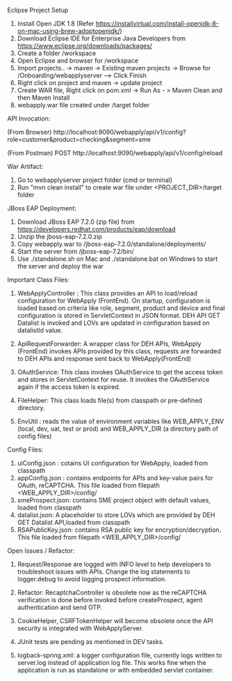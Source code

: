 Eclipse Project Setup

1. Install Open JDK 1.8 (Refer https://installvirtual.com/install-openjdk-8-on-mac-using-brew-adoptopenjdk/)
2. Download Eclipse IDE for Enterprise Java Developers from https://www.eclipse.org/downloads/packages/
3. Create a folder /workspace
4. Open Eclipse and browser for /workspace
5. Import projects.. -> maven -> Existing maven projects -> Browse for /Onboarding/webapplyserver --> Click Finish
6. Right click on project and maven -> update project
7. Create WAR file, Right click on pom.xml -> Run As - > Maven Clean and then Maven Install
8. webapply.war file created under /target folder

API Invocation:

(From Browser) http://localhost:9090/webapply/api/v1/config?role=customer&product=checking&segment=sme

(From Postman) POST http://localhost:9090/webapply/api/v1/config/reload

War Artifact:
1. Go to webapplyserver project folder (cmd or terminal)
2. Run "mvn clean install" to create war file under <PROJECT_DIR>/target folder

JBoss EAP Deployment:
1. Download JBoss EAP 7.2.0 (zip file) from https://developers.redhat.com/products/eap/download
2. Unzip the jboss-eap-7.2.0.zip
3. Copy webapply.war to /jboss-eap-7.2.0/standalone/deployments/
4. Start the server from /jboss-eap-7.2/bin/ 
5. Use ./standalone.sh on Mac and ./standalone.bat on Windows to start the server and deploy the war

Important Class Files:
1. WebApplyController : This class provides an API to load/reload configuration for WebApply (FrontEnd). 
On startup, configuration is loaded based on criteria like role, segment, product and device and final configuration is stored in 
ServletContext in JSON format. DEH API GET Datalist is invoked and LOVs are updated in configuration based on datalistId value.

2. ApiRequestForwarder: A wrapper class for DEH APIs, WebApply (FrontEnd) invokes APIs provided by this class, 
requests are forwarded to DEH APIs and response sent back to WebApply(FrontEnd)

3. OAuthService: This class invokes OAuthService to get the access token and stores in ServletContext for reuse. 
It invokes the OAuthService again if the access token is expired.

4. FileHelper: This class loads file(s) from classpath or pre-defined directory.

5. EnvUtil : reads the value of environment variables like WEB_APPLY_ENV (local, dev, uat, test or prod) and WEB_APPLY_DIR (a directory path of config files)

Config Files:
1. uiConfig.json : cotains UI configuration for WebApply, loaded from classpath
2. appConfig.json : contains endpoints for APIs and key-value pairs for OAuth, reCAPTCHA. This file loaded from filepath <WEB_APPLY_DIR>/config/
3. smeProspect.json: contains SME project object with default values, loaded from classpath
4. datalist.json: A placeholder to store LOVs which are provided by DEH GET Datalist API,loaded from classpath
5. RSAPublicKey.json:  contains RSA public key for encryption/decryption. This file loaded from filepath <WEB_APPLY_DIR>/config/

Open Issues / Refactor:
1. Request/Response are logged with INFO level to help developers to troubleshoot issues with APIs. 
Change the log statements to logger.debug to avoid logging prospect information.

2. Refactor: RecaptchaController is obsolete now as the reCAPTCHA verification is done before invoked before createProspect, agent authentication and send OTP.  

3. CookieHelper, CSRFTokenHelper will become obsolete once the API security is integrated with WebApplyServer.

4. JUnit tests are pending as mentioned in DEV tasks.

5. logback-spring.xml: a logger configuration file, currently logs written to server.log instead of application log file. This works fine when the application is run as standalone or with embedded servlet container.
